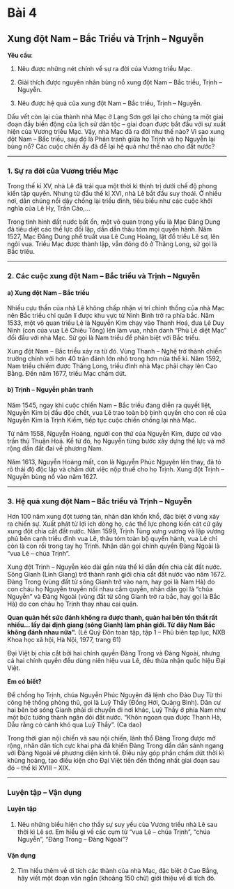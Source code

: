 # Bài 4
## Xung đột Nam – Bắc Triều và Trịnh – Nguyễn

**Yêu cầu**:

1. Nêu được những nét chính về sự ra đời của Vương triều Mạc.

2. Giải thích được nguyên nhân bùng nổ xung đột Nam – Bắc triều, Trịnh – Nguyễn.

3. Nêu được hệ quả của xung đột Nam – Bắc triều, Trịnh – Nguyễn.

Dấu vết còn lại của thành nhà Mạc ở Lạng Sơn gợi lại cho chúng ta một giai đoạn đầy biến động của lịch sử dân tộc – giai đoạn được bắt đầu với sự xuất hiện của Vương triều Mạc. Vậy, nhà Mạc đã ra đời như thế nào? Vì sao xung đột Nam – Bắc triều, sau đó là Phân tranh giữa họ Trịnh và họ Nguyễn lại bùng nổ? Các cuộc chiến ấy đã để lại hệ quả như thế nào cho đất nước?

---

### 1. Sự ra đời của Vương triều Mạc

Trong thế kỉ XV, nhà Lê đã trải qua một thời kì thịnh trị dưới chế độ phong kiến tập quyền. Nhưng từ đầu thế kỉ XVI, nhà Lê bắt đầu suy thoái. Ở nhiều nơi, dân chúng nổi dậy chống lại triều đình, tiêu biểu như các cuộc khởi nghĩa của Lê Hy, Trần Cảo,...

Trong tình hình đất nước bất ổn, một võ quan trọng yếu là Mạc Đăng Dung đã tiêu diệt các thế lực đối lập, dần dần thâu tóm mọi quyền hành. Năm 1527, Mạc Đăng Dung phế truất vua Lê Cung Hoàng, lật đổ triều Lê sơ, lên ngôi vua. Triều Mạc được thành lập, vẫn đóng đô ở Thăng Long, sử gọi là Bắc triều.

---

### 2. Các cuộc xung đột Nam – Bắc triều và Trịnh – Nguyễn
#### a) Xung đột Nam – Bắc triều

Nhiều cựu thần của nhà Lê không chấp nhận vị trí chính thống của nhà Mạc nên Bắc triều chỉ quản lí được khu vực từ Ninh Bình trở ra phía bắc. Năm 1533, một võ quan triều Lê là Nguyễn Kim chạy vào Thanh Hoá, đưa Lê Duy Ninh (con của vua Lê Chiêu Tông) lên làm vua, nhân danh “Phù Lê diệt Mạc” đối đầu với nhà Mạc. Sử gọi là Nam triều để phân biệt với Bắc triều.

Xung đột Nam – Bắc triều xảy ra từ đó. Vùng Thanh – Nghệ trở thành chiến trường chính với hơn 40 trận đánh lớn nhỏ trong hơn nửa thế kỉ. Năm 1592, Nam triều chiếm được Thăng Long, triều đình nhà Mạc phải chạy lên Cao Bằng. Đến năm 1677, triều Mạc chấm dứt.

#### b) Trịnh – Nguyễn phân tranh

Năm 1545, ngay khi cuộc chiến Nam – Bắc triều đang diễn ra quyết liệt, Nguyễn Kim bị đầu độc chết, vua Lê trao toàn bộ binh quyền cho con rể của Nguyễn Kim là Trịnh Kiểm, tiếp tục cuộc chiến chống lại nhà Mạc.

Từ năm 1558, Nguyễn Hoàng, người con thứ của Nguyễn Kim, được cử vào trấn thủ Thuận Hoá. Kể từ đó, họ Nguyễn từng bước xây dựng thế lực và mở rộng dần đất đai về phương Nam.

Năm 1613, Nguyễn Hoàng mất, con là Nguyễn Phúc Nguyên lên thay, đã tỏ rõ thái độ độc lập và chấm dứt việc nộp thuế cho họ Trịnh. Xung đột Trịnh – Nguyễn bùng nổ vào năm 1627.

---

### 3. Hệ quả xung đột Nam – Bắc triều và Trịnh – Nguyễn

Hơn 100 năm xung đột tương tàn, nhân dân khốn khổ, đặc biệt ở vùng xảy ra chiến sự. Xuất phát từ lợi ích dòng họ, các thế lực phong kiến cát cứ gây xung đột chia cắt đất nước. Năm 1599, Trịnh Tùng xưng vương và lập vương phủ bên cạnh triều đình vua Lê, thâu tóm toàn bộ quyền hành, vua Lê chỉ còn là con rối trong tay họ Trịnh. Nhân dân gọi chính quyền Đàng Ngoài là “vua Lê – chúa Trịnh”.

Xung đột Trịnh – Nguyễn kéo dài gần nửa thế kỉ dẫn đến chia cắt đất nước. Sông Gianh (Linh Giang) trở thành ranh giới chia cắt đất nước vào năm 1672. Đàng Trong (vùng đất từ sông Gianh trở vào nam, hay gọi là Nam Hà) do con cháu họ Nguyễn truyền nối nhau cầm quyền, nhân dân gọi là “chúa Nguyễn” và Đàng Ngoài (vùng đất từ sông Gianh trở ra bắc, hay gọi là Bắc Hà) do con cháu họ Trịnh thay nhau cai quản.

**Quan quản hết sức đánh không ra được thanh, quản hai bên tồn thất rất nhiều... lấy đại định giang (sông Gianh) làm phân giới. Từ đây Nam Bắc không đánh nhau nữa".**
(Lê Quý Đôn toàn tập, tập 1 – Phủ biên tạp lục, NXB Khoa học xã hội, Hà Nội, 1977, trang 61)

Đại Việt bị chia cắt bởi hai chính quyền Đàng Trong và Đàng Ngoài, nhưng cả hai chính quyền đều dùng niên hiệu vua Lê, đều thừa nhận quốc hiệu Đại Việt.

**Em có biết?**

Để chống họ Trịnh, chúa Nguyễn Phúc Nguyên đã lệnh cho Đào Duy Từ thi công hệ thống phòng thủ, gọi là Luỹ Thầy (Đồng Hới, Quảng Bình). Dân cư hai bên bờ sông Gianh phải di chuyển đi nơi khác, Luỹ Thầy ở phía Nam như một bức tường thành ngăn đôi đất nước.
“Khôn ngoan qua được Thanh Hà,
Dẫu rằng có cảnh khó qua Luỹ Thầy”.
(Ca dao)

Trong thời gian nội chiến và sau nội chiến, lãnh thổ Đàng Trong được mở rộng, nhân dân tích cực khai phá đã khiến Đàng Trong dần dần sánh ngang với Đàng Ngoài về phương diện kinh tế. Điều này góp phần chấm dứt thời kì khủng hoảng, tạo điều kiện cho Đại Việt tiến đến thống nhất giai đoạn sau đó – thế kỉ XVIII – XIX.

---

### Luyện tập – Vận dụng
#### Luyện tập

1. Nêu những biểu hiện cho thấy sự suy yếu của Vương triều nhà Lê sau thời kì Lê sơ. Em hiểu gì về các cụm từ “vua Lê – chúa Trịnh”, “chúa Nguyễn”, “Đàng Trong – Đàng Ngoài”?

#### Vận dụng

2. Tìm hiểu thêm về di tích các thành của nhà Mạc, đặc biệt ở Cao Bằng, hãy viết một đoạn văn ngắn (khoảng 150 chữ) giới thiệu về di tích đó.
